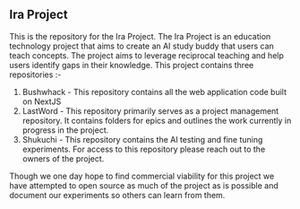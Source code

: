 ## Ira Project

This is the repository for the Ira Project. The Ira Project is an education technology project that aims to create an AI study buddy that users can teach concepts. The project aims to leverage reciprocal teaching and help users identify gaps in their knowledge. This project contains three repositories :-

1. Bushwhack - This repository contains all the web application code built on NextJS
2. LastWord - This repository primarily serves as a project management repository. It contains folders for epics and outlines the work currently in progress in the project.
3. Shukuchi - This repository contains the AI testing and fine tuning experiments. For access to this repository please reach out to the owners of the project.

Though we one day hope to find commercial viability for this project we have attempted to open source as much of the project as is possible and document our experiments so others can learn from them. 

